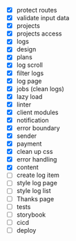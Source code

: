 - [x] protect routes
- [x] validate input data
- [x] projects
- [x] projects access
- [x] logs
- [x] design
- [x] plans
- [x] log scroll
- [x] filter logs
- [x] log page
- [x] jobs (clean logs)
- [x] lazy load
- [x] linter
- [x] client modules
- [x] notification
- [x] error boundary
- [x] sender
- [x] payment
- [x] clean up css
- [x] error handling
- [x] content
- [ ] create log item
- [ ] style log page
- [ ] style log list
- [ ] Thanks page
- [ ] tests
- [ ] storybook
- [ ] cicd
- [ ] deploy
